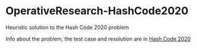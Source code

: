 # OperativeResearch-HashCode2020

Heuristic solution to the Hash Code 2020 problem

Info about the problem, the test case and resolution are in [Hash Code 2020](/Hash_Code_2020.pdf)
